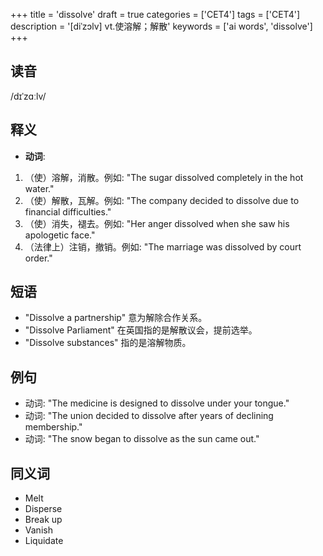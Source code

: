 +++
title = 'dissolve'
draft = true
categories = ['CET4']
tags = ['CET4']
description = '[diˈzɔlv] vt.使溶解；解散'
keywords = ['ai words', 'dissolve']
+++

## 读音
/dɪˈzɑːlv/

## 释义
- **动词**:
1. （使）溶解，消散。例如: "The sugar dissolved completely in the hot water."
2. （使）解散，瓦解。例如: "The company decided to dissolve due to financial difficulties."
3. （使）消失，褪去。例如: "Her anger dissolved when she saw his apologetic face."
4. （法律上）注销，撤销。例如: "The marriage was dissolved by court order."

## 短语
- "Dissolve a partnership" 意为解除合作关系。
- "Dissolve Parliament" 在英国指的是解散议会，提前选举。
- "Dissolve substances" 指的是溶解物质。

## 例句
- 动词: "The medicine is designed to dissolve under your tongue."
- 动词: "The union decided to dissolve after years of declining membership."
- 动词: "The snow began to dissolve as the sun came out."

## 同义词
- Melt
- Disperse
- Break up
- Vanish
- Liquidate
